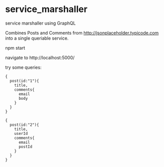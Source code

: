 # service_marshaller
service marshaller using GraphQL

Combines Posts and Comments from http://jsonplaceholder.typicode.com into a single queriable service. 

npm start

navigate to http://localhost:5000/

try some queries:

```
{
  post(id:"1"){
    title,
    comments{
      email
      body
    }
  }
}
```

```
{
  post(id:"2"){
    title,
    userId
    comments{
      email
      postId
    }
  }
}
```
